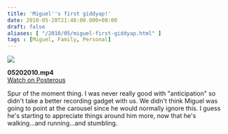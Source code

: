 ```yaml
---
title: 'Miguel''s first giddyap!'
date: 2010-05-28T21:48:00.000+08:00
draft: false
aliases: [ "/2010/05/miguel-first-giddyap.html" ]
tags : [Miguel, Family, Personal]
---
```


  
[![](http://jon.doblados.net/wp-content/uploads/2010/05/05202010-300x225.png)](http://showme.doblados.net/miguels-first-giddyap)  

  
**05202010.mp4**  
[Watch on Posterous](http://showme.doblados.net/miguels-first-giddyap)  

  

  

  

Spur of the moment thing. I was never really good with "anticipation" so didn't take a better recording gadget with us. We didn't think Miguel was going to point at the carousel since he would normally ignore this. I guess he's starting to appreciate things around him more, now that he's walking...and running...and stumbling.